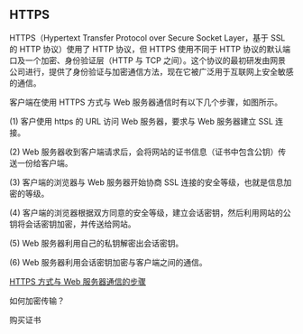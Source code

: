 ## HTTPS

HTTPS（Hypertext Transfer Protocol over Secure Socket Layer，基于 SSL 的 HTTP 协议）使用了 HTTP 协议，但 HTTPS 使用不同于 HTTP 协议的默认端口及一个加密、身份验证层（HTTP 与 TCP 之间）。这个协议的最初研发由网景公司进行，提供了身份验证与加密通信方法，现在它被广泛用于互联网上安全敏感的通信。

客户端在使用 HTTPS 方式与 Web 服务器通信时有以下几个步骤，如图所示。

(1) 客户使用 https 的 URL 访问 Web 服务器，要求与 Web 服务器建立 SSL 连接。

(2) Web 服务器收到客户端请求后，会将网站的证书信息（证书中包含公钥）传送一份给客户端。

(3) 客户端的浏览器与 Web 服务器开始协商 SSL 连接的安全等级，也就是信息加密的等级。

(4) 客户端的浏览器根据双方同意的安全等级，建立会话密钥，然后利用网站的公钥将会话密钥加密，并传送给网站。

(5) Web 服务器利用自己的私钥解密出会话密钥。

(6) Web 服务器利用会话密钥加密与客户端之间的通信。

[HTTPS 方式与 Web 服务器通信的步骤](https://pic2.zhimg.com/80/v2-fac886b82dd3c7cd6372d8f61cdc4699_hd.jpg)

如何加密传输？

购买证书
